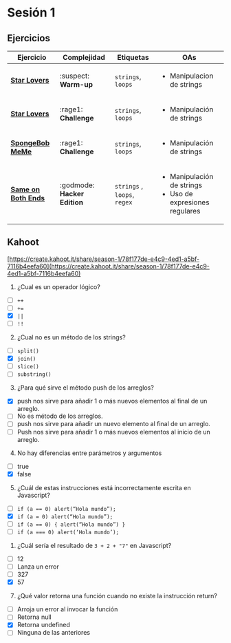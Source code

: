 # Sesión 1

## Ejercicios

| Ejercicio                                                        | Complejidad                    | Etiquetas                    | OAs                                                                               |
| ---------------------------------------------------------------- | ------------------------------ | ---------------------------- | --------------------------------------------------------------------------------- |
| [**Star Lovers**](../../exercises/star-lovers-warmup)                                                  | :suspect: **Warm-up**        | `strings`, `loops`           | <ul><li> Manipulacion de strings </li></ul>                                       |
| [**Star Lovers**](../../exercises/star-lovers-challenge)                                                  | :rage1: **Challenge**        | `strings`, `loops`           | <ul><li> Manipulación de strings </li></ul>                                       |
| [**SpongeBob MeMe**](../../exercises/spongebob-meme)       | :rage1: **Challenge**        | `strings`, `loops`           | <ul><li> Manipulación de strings </li></ul>                                       |
| [**Same on Both Ends**](../../exercises/same-on-both-ends) | :godmode: **Hacker Edition** | `strings` , `loops`, `regex` | <ul><li> Manipulación de strings</li><li> Uso de expresiones regulares </li></ul> |

## Kahoot

[https://create.kahoot.it/share/season-1/78f177de-e4c9-4ed1-a5bf-7116b4eefa60](https://create.kahoot.it/share/season-1/78f177de-e4c9-4ed1-a5bf-7116b4eefa60)

1. ¿Cual es un operador lógico?

- [ ] `++`
- [ ] `+=`
- [x] `||`
- [ ] `!!`

2. ¿Cual no es un método de los strings?

- [ ] `split()`
- [x] `join()`
- [ ] `slice()`
- [ ] `substring()`

3. ¿Para qué sirve el método push de los arreglos?

- [x] push nos sirve para añadir 1 o más nuevos elementos al final de un arreglo.
- [ ] No es método de los arreglos.
- [ ] push nos sirve para añadir un nuevo elemento al final de un arreglo.
- [ ] Push nos sirve para añadir 1 o más nuevos elementos al inicio de un arreglo.

4. No hay diferencias entre parámetros y argumentos

- [ ] true
- [x] false

5. ¿Cuál de estas instrucciones está incorrectamente escrita en Javascript?

- [ ] `if (a == 0) alert(“Hola mundo”);`
- [x] `if (a = 0) alert(“Hola mundo”);`
- [ ] `if (a == 0) { alert(“Hola mundo”) }`
- [ ] `if (a === 0) alert(‘Hola mundo’);`

1. ¿Cuál sería el resultado de `3 + 2 + "7"` en Javascript?

- [ ] 12
- [ ] Lanza un error
- [ ] 327
- [x] 57

7. ¿Qué valor retorna una función cuando no existe la instrucción return?

- [ ] Arroja un error al invocar la función
- [ ] Retorna null
- [x] Retorna undefined
- [ ] Ninguna de las anteriores
